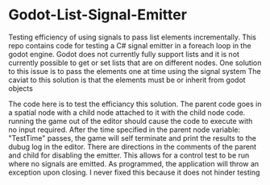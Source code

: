# Godot-List-Signal-Emitter
Testing efficiency of  using signals to pass list elements incrementally.
This repo contains code for testing a C# signal emitter in a foreach loop in the godot engine.
Godot does not currently fully support lists and it is not currently possible to get or set lists that are on different nodes.
One solution to this issue is to pass the elements one at time using the signal system
The caviat to this solution is that the elements must be or inherit from godot objects

The code here is to test the efficiancy this solution.
The parent code goes in a spatial node with a child node attached to it with the child node code. 
running the game out of the editor should cause the code to execute with no input required.
After the time specified in the parent node variable: "TestTime" passes, the game will self terminate and
  print the results to the dubug log in the editor.
There are directions in the comments of the parent and child for disabling the emitter. This allows for 
  a control test to be run where no signals are emitted.
As programmed, the application will throw an exception upon closing. I never fixed this because it does not hinder testing
